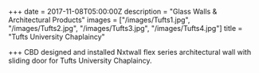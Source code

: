 +++
date = 2017-11-08T05:00:00Z
description = "Glass Walls & Architectural Products"
images = ["/images/Tufts1.jpg", "/images/Tufts2.jpg", "/images/Tufts3.jpg", "/images/Tufts4.jpg"]
title = "Tufts University Chaplaincy"

+++
CBD designed and installed Nxtwall flex series architectural wall with sliding door for Tufts University Chaplaincy.